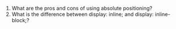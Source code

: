 1. What are the pros and cons of using absolute positioning?
2. What is the difference between display: inline; and display: inline-block;?
